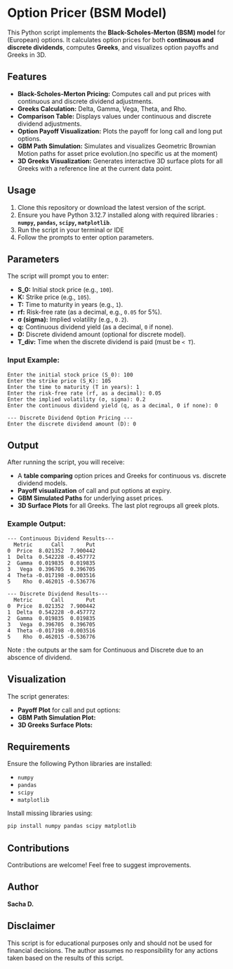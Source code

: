 # Option Pricer (BSM Model)

This Python script implements the **Black-Scholes-Merton (BSM) model** for (European) options. It calculates option prices for both **continuous and discrete dividends**, computes **Greeks**, and visualizes option payoffs and Greeks in 3D.

## Features
- **Black-Scholes-Merton Pricing:** Computes call and put prices with continuous and discrete dividend adjustments.
- **Greeks Calculation:** Delta, Gamma, Vega, Theta, and Rho.
- **Comparison Table:** Displays values under continuous and discrete dividend adjustments.
- **Option Payoff Visualization:** Plots the payoff for long call and long put options.
- **GBM Path Simulation:** Simulates and visualizes Geometric Brownian Motion paths for asset price evolution.(no specific us at the moment)
- **3D Greeks Visualization:** Generates interactive 3D surface plots for all Greeks with a reference line at the current data point.

## Usage
1. Clone this repository or download the latest version of the script.
2. Ensure you have Python 3.12.7 installed along with required libraries : **`numpy`, `pandas`, `scipy`, `matplotlib`**.
3. Run the script in your terminal or IDE
4. Follow the prompts to enter option parameters.

## Parameters
The script will prompt you to enter:
- **S_0:** Initial stock price (e.g., `100`).
- **K:** Strike price (e.g., `105`).
- **T:** Time to maturity in years (e.g., `1`).
- **rf:** Risk-free rate (as a decimal, e.g., `0.05` for 5%).
- **σ (sigma):** Implied volatility (e.g., `0.2`).
- **q:** Continuous dividend yield (as a decimal, `0` if none).
- **D:** Discrete dividend amount (optional for discrete model).
- **T_div:** Time when the discrete dividend is paid (must be `< T`).

### Input Example:
```
Enter the initial stock price (S_0): 100
Enter the strike price (S_K): 105
Enter the time to maturity (T in years): 1
Enter the risk-free rate (rf, as a decimal): 0.05
Enter the implied volatility (σ, sigma): 0.2
Enter the continuous dividend yield (q, as a decimal, 0 if none): 0

--- Discrete Dividend Option Pricing ---
Enter the discrete dividend amount (D): 0
```

## Output
After running the script, you will receive:
- A **table comparing** option prices and Greeks for continuous vs. discrete dividend models.
- **Payoff visualization** of call and put options at expiry.
- **GBM Simulated Paths** for underlying asset prices.
- **3D Surface Plots** for all Greeks. The last plot regroups all greek plots.

### Example Output:
```
--- Continuous Dividend Results---
  Metric      Call       Put
0  Price  8.021352  7.900442
1  Delta  0.542228 -0.457772
2  Gamma  0.019835  0.019835
3   Vega  0.396705  0.396705
4  Theta -0.017198 -0.003516
5    Rho  0.462015 -0.536776

--- Discrete Dividend Results---
  Metric      Call       Put
0  Price  8.021352  7.900442
1  Delta  0.542228 -0.457772
2  Gamma  0.019835  0.019835
3   Vega  0.396705  0.396705
4  Theta -0.017198 -0.003516
5    Rho  0.462015 -0.536776
```
Note : the outputs ar the sam for Continuous and Discrete due to an abscence of dividend.

## Visualization
The script generates:
- **Payoff Plot** for call and put options:
- **GBM Path Simulation Plot:**
- **3D Greeks Surface Plots:**

## Requirements
Ensure the following Python libraries are installed:
- `numpy`
- `pandas`
- `scipy`
- `matplotlib`

Install missing libraries using:
```bash
pip install numpy pandas scipy matplotlib
```

## Contributions
Contributions are welcome! Feel free to suggest improvements.

## Author
**Sacha D.**

## Disclaimer
This script is for educational purposes only and should not be used for financial decisions. The author assumes no responsibility for any actions taken based on the results of this script.
